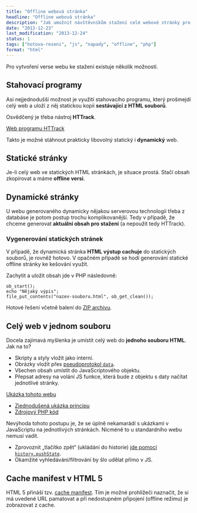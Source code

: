 ```yaml
---
title: "Offline webová stránka"
headline: "Offline webová stránka"
description: "Jak umožnit návštěvníkům stažení celé webové stránky pro prohlížení offline, umístění na CD apod."
date: "2013-12-23"
last_modification: "2013-12-24"
status: 1
tags: ["hotova-reseni", "js", "napady", "offline", "php"]
format: "html"
---
```


<p>Pro vytvoření verse webu ke stažení existuje několik možností.</p>

<h2 id="stahovaci-programy">Stahovací programy</h2>
<p>Asi nejjednodušší možnost je využití stahovacího programu, který prošmejdí celý web a uloží z něj statickou kopii <b>sestávající z HTML souborů</b>.</p>

<p>Osvědčený je třeba nástroj <b>HTTrack</b>.</p>

<p><a href="http://www.httrack.com/" class="button">Web programu HTTrack</a></p>

<p>Takto je možné stáhnout prakticky libovolný statický i <b>dynamický</b> web.</p>

<h2 id="staticke-stranky">Statické stránky</h2>
<p>Je-li celý web ve statických HTML stránkách, je situace prostá. Stačí obsah zkopírovat a máme <b>offline versi</b>.</p>

<h2 id="dynamicke-stranky">Dynamické stránky</h2>
<p>U webu generovaného dynamicky nějakou serverovou technologií třeba z databáse je potom postup trochu komplikovanější. Tedy v případě, že chceme generovat <b>aktuální obsah pro stažení</b> (a nepoužít tedy HTTrack).</p>

<h3 id="vygenerovani-statickych-stranek">Vygenerování statických stránek</h3>
<p>V případě, že dynamická stránka <b>HTML výstup cachuje</b> do statických souborů, je rovněž hotovo. V opačném případě se hodí generování statické offline stránky ke kešování využít.</p>

<p>Zachytit a uložit obsah jde v PHP následovně:</p>
<pre><code>ob_start();
echo "Nějaký výpis";
file_put_contents("nazev-souboru.html", ob_get_clean());</code></pre>

<p>Hotové řešení včetně balení do <a href="http://php.vrana.cz/verze-ke-stazeni.php">ZIP archivu</a>.</p>

<h2 id="jeden-soubor">Celý web v jednom souboru</h2>
<p>Docela zajímavá myšlenka je umístit celý web do <b>jednoho souboru HTML</b>. Jak na to?</p>

<ul>
  <li>Skripty a styly vložit jako interní.</li>
  <li>Obrázky vložit přes <a href="/data-uri">pseudoprotokol <code>data</code></a>.</li>
  <li>Všechen obsah umístit do JavaScriptového objektu.</li>
  <li>Přepsat adresy na volání JS funkce, která bude z objektu s daty načítat jednotlivé stránky.</li>
</ul>

<p><a href="http://jecas.cz/files/download/jecas.cz.html" class="button">Ukázka tohoto webu</a> </p>

<ul>
  <li><a href="http://kod.djpw.cz/fhv">Zjednodušená ukázka principu</a></li>
  <li><a href="https://github.com/Jahoda/web-jeden-soubor">Zdrojový PHP kód</a></li>  
</ul>

<p>Nevýhoda tohoto postupu je, že se úplně nekamarádí s ukázkami v JavaScriptu na jednotlivých stránkách. Nicméně to u standardního webu nemusí vadit.</p>

<ul>
  <li>Zprovoznit „tlačítko zpět“ (ukládání do historie) <a href="/zmena-url">jde pomocí <code>history.pushState</code></a>.</li>
  <li>Okamžité vyhledávání/filtrování by šlo udělat přímo v JS.</li>
</ul>

<h2 id="cache-manifest">Cache manifest v HTML 5</h2>
<p>HTML 5 přináší tzv. <a href="http://en.wikipedia.org/wiki/Cache_manifest_in_HTML5">cache manifest</a>. Tím je možné prohlížeči naznačit, že si má uvedené URL pamatovat a při nedostupném připojení (offline režimu) je zobrazovat z cache.</p>